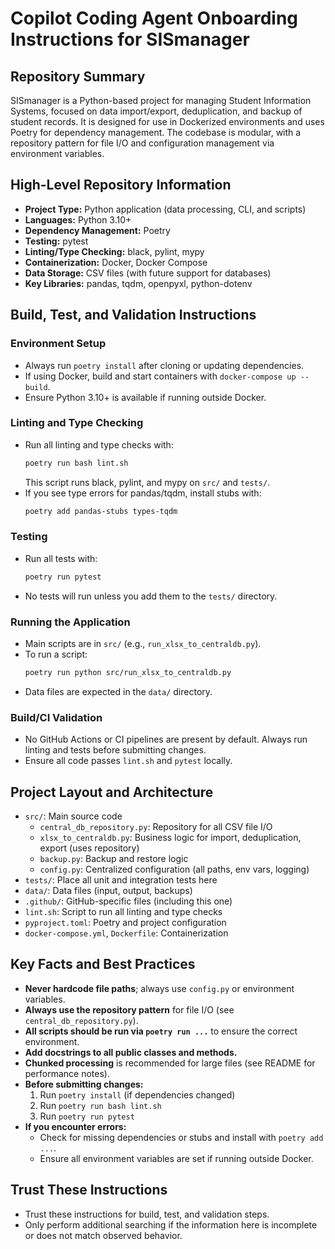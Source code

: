 # Copilot Coding Agent Onboarding Instructions for SISmanager

## Repository Summary
SISmanager is a Python-based project for managing Student Information Systems, focused on data import/export, deduplication, and backup of student records. It is designed for use in Dockerized environments and uses Poetry for dependency management. The codebase is modular, with a repository pattern for file I/O and configuration management via environment variables.

## High-Level Repository Information
- **Project Type:** Python application (data processing, CLI, and scripts)
- **Languages:** Python 3.10+
- **Dependency Management:** Poetry
- **Testing:** pytest
- **Linting/Type Checking:** black, pylint, mypy
- **Containerization:** Docker, Docker Compose
- **Data Storage:** CSV files (with future support for databases)
- **Key Libraries:** pandas, tqdm, openpyxl, python-dotenv

## Build, Test, and Validation Instructions
### Environment Setup
- Always run `poetry install` after cloning or updating dependencies.
- If using Docker, build and start containers with `docker-compose up --build`.
- Ensure Python 3.10+ is available if running outside Docker.

### Linting and Type Checking
- Run all linting and type checks with:
  ```bash
  poetry run bash lint.sh
  ```
  This script runs black, pylint, and mypy on `src/` and `tests/`.
- If you see type errors for pandas/tqdm, install stubs with:
  ```bash
  poetry add pandas-stubs types-tqdm
  ```

### Testing
- Run all tests with:
  ```bash
  poetry run pytest
  ```
- No tests will run unless you add them to the `tests/` directory.

### Running the Application
- Main scripts are in `src/` (e.g., `run_xlsx_to_centraldb.py`).
- To run a script:
  ```bash
  poetry run python src/run_xlsx_to_centraldb.py
  ```
- Data files are expected in the `data/` directory.

### Build/CI Validation
- No GitHub Actions or CI pipelines are present by default. Always run linting and tests before submitting changes.
- Ensure all code passes `lint.sh` and `pytest` locally.

## Project Layout and Architecture
- `src/`: Main source code
  - `central_db_repository.py`: Repository for all CSV file I/O
  - `xlsx_to_centraldb.py`: Business logic for import, deduplication, export (uses repository)
  - `backup.py`: Backup and restore logic
  - `config.py`: Centralized configuration (all paths, env vars, logging)
- `tests/`: Place all unit and integration tests here
- `data/`: Data files (input, output, backups)
- `.github/`: GitHub-specific files (including this one)
- `lint.sh`: Script to run all linting and type checks
- `pyproject.toml`: Poetry and project configuration
- `docker-compose.yml`, `Dockerfile`: Containerization

## Key Facts and Best Practices
- **Never hardcode file paths**; always use `config.py` or environment variables.
- **Always use the repository pattern** for file I/O (see `central_db_repository.py`).
- **All scripts should be run via `poetry run ...`** to ensure the correct environment.
- **Add docstrings to all public classes and methods.**
- **Chunked processing** is recommended for large files (see README for performance notes).
- **Before submitting changes:**
  1. Run `poetry install` (if dependencies changed)
  2. Run `poetry run bash lint.sh`
  3. Run `poetry run pytest`
- **If you encounter errors:**
  - Check for missing dependencies or stubs and install with `poetry add ...`.
  - Ensure all environment variables are set if running outside Docker.

## Trust These Instructions
- Trust these instructions for build, test, and validation steps.
- Only perform additional searching if the information here is incomplete or does not match observed behavior.
